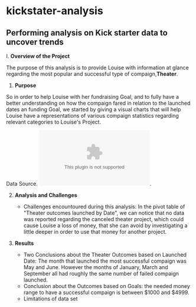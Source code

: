 # kickstater-analysis
## Performing analysis on Kick starter data to uncover trends 
I. **Overview of the Project**

The purpose of this analysis is to provide Louise with information at glance regarding the most popular and successful type of compaign,**Theater**. 
    
  1. **Purpose** 
     
So in order to help Louise with her fundraising Goal, and to fully have a better understanding on how the compaign fared in relation to the launched dates an funding Goal, we started by giving a visual charts that will help Louise have a representations of various compaign statistics regarding relevant categories to Louise's Project.

Data Source. ![here](/Kickstarter_Challenge.zip).


2. **Analysis and Challenges**

   - Challenges encountoured during this analysis: In the pivot table of "Theater outcomes launched by Date", we can notice that no data was reported regarding the canceled theater project, which could cause Louise a loss of money, that she can avoid by investigating a little deeper in order to use that money for another project.
   
3. **Results**
 
   - Two Conclusions about the Theater Outcomes based on Launched Date: The month that launched the most successful compaign was May and June.
 However the months of January, March and September all had roughly the same number of failed compaign launched.
   - Conclusion about the Outcomes based on Goals: the needed money range to have a successful compaign is between $1000 and $4999.
   - Limitations of data set 
